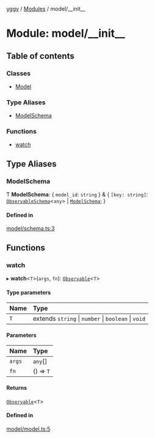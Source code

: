 [yggy](../README.md) / [Modules](../modules.md) / model/\_\_init\_\_

# Module: model/\_\_init\_\_

## Table of contents

### Classes

- [Model](../classes/model___init__.Model.md)

### Type Aliases

- [ModelSchema](model___init__.md#modelschema)

### Functions

- [watch](model___init__.md#watch)

## Type Aliases

### ModelSchema

Ƭ **ModelSchema**: { `model_id`: `string`  } & { `[key: string]`: [`ObservableSchema`](observable___init__.md#observableschema)<`any`\> \| [`ModelSchema`](model___init__.md#modelschema);  }

#### Defined in

[model/schema.ts:3](https://github.com/Aldlevine/yggy/blob/ad84d0f/src/model/schema.ts#L3)

## Functions

### watch

▸ **watch**<`T`\>(`args`, `fn`): [`Observable`](observable___init__.md#observable-1)<`T`\>

#### Type parameters

| Name | Type |
| :------ | :------ |
| `T` | extends `string` \| `number` \| `boolean` \| `void` |

#### Parameters

| Name | Type |
| :------ | :------ |
| `args` | `any`[] |
| `fn` | () => `T` |

#### Returns

[`Observable`](observable___init__.md#observable-1)<`T`\>

#### Defined in

[model/model.ts:5](https://github.com/Aldlevine/yggy/blob/ad84d0f/src/model/model.ts#L5)
